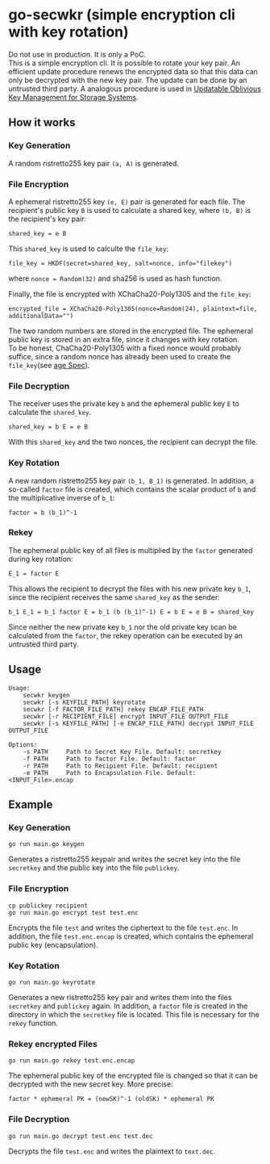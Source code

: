 # go-secwkr (simple encryption cli with key rotation)
Do not use in production. It is only a PoC. <br />
This is a simple encryption cli. It is possible to rotate your key pair. An efficient update procedure renews the encrypted data so that this data can only be decrypted with the new key pair. The update can be done by an untrusted third party. A analogous procedure is used in [Updatable Oblivious Key Management for Storage Systems](https://eprint.iacr.org/2019/1275).

## How it works

### Key Generation
A random ristretto255 key pair `(a, A)` is generated.

### File Encryption
A ephemeral ristretto255 key `(e, E)` pair is generated for each file. The recipient's public key `B` is used to calculate a shared key, where `(b, B)` is the recipient's key pair:
```
shared_key = e B
```
This `shared_key` is used to calculte the `file_key`:
```
file_key = HKDF(secret=shared_key, salt=nonce, info="filekey")
```
where `nonce = Random(32)` and sha256 is used as hash function.

Finally, the file is encrypted with XChaCha20-Poly1305 and the `file_key`:
```
encrypted_file = XChaCha20-Poly1305(nonce=Random(24), plaintext=file, additionalData="")
```
The two random numbers are stored in the encrypted file.
The ephemeral public key is stored in an extra file, since it changes with key rotation. <br />
To be honest, ChaCha20-Poly1305 with a fixed nonce would probably suffice, since a random nonce has already been used to create the `file_key`(see [age Spec](https://github.com/C2SP/C2SP/blob/main/age.md)).

### File Decryption
The receiver uses the private key `b` and the ephemeral public key `E` to calculate the `shared_key`.
```
shared_key = b E = e B
```
With this `shared_key` and the two nonces, the recipient can decrypt the file.

### Key Rotation
A new random ristretto255 key pair `(b_1, B_1)` is generated. In addition, a so-called `factor` file is created, which contains the scalar product of `b` and the multiplicative inverse of `b_1`:
```
factor = b (b_1)^-1
```

### Rekey
The ephemeral public key of all files is multiplied by the `factor` generated during key rotation:
```
E_1 = factor E
```
This allows the recipient to decrypt the files with his new private key `b_1`, since the recipient receives the same `shared_key` as the sender:
```
b_1 E_1 = b_1 factor E = b_1 (b (b_1)^-1) E = b E = e B = shared_key
```
Since neither the new private key `b_1` nor the old private key `b`can be calculated from the `factor`, the rekey operation can be executed by an untrusted third party.


## Usage
```
Usage:
    secwkr keygen
	secwkr [-s KEYFILE_PATH] keyrotate
	secwkr [-f FACTOR_FILE_PATH] rekey ENCAP_FILE_PATH
	secwkr [-r RECIPIENT_FILE] encrypt INPUT_FILE OUTPUT_FILE
	secwkr [-s KEYFILE_PATH] [-e ENCAP_FILE_PATH] decrypt INPUT_FILE OUTPUT_FILE
	
Options:
	-s PATH		Path to Secret Key File. Default: secretkey
	-f PATH		Path to factor File. Default: factor
	-r PATH		Path to Recipient File. Default: recipient
	-e PATH		Path to Encapsulation File. Default: <INPUT_File>.encap
```

## Example
### Key Generation
```
go run main.go keygen
```
Generates a ristretto255 keypair and writes the secret key into the file `secretkey` and the public key into the file `publickey`.

### File Encryption
```
cp publickey recipient
go run main.go encrypt test test.enc
```
Encrypts the file `test` and writes the ciphertext to the file `test.enc`. In addition, the file `test.enc.encap` is created, which contains the ephemeral public key (encapsulation).

### Key Rotation
```
go run main.go keyrotate
```
Generates a new ristretto255 key pair and writes them into the files `secretkey` and `publickey` again. In addition, a `factor` file is created in the directory in which the `secretkey` file is located. This file is necessary for the `rekey` function.

### Rekey encrypted Files
```
go run main.go rekey test.enc.encap
```
The ephemeral public key of the encrypted file is changed so that it can be decrypted with the new secret key.  More precise:
```
factor * ephemeral PK = (newSK)^-1 (oldSK) * ephemeral PK
```

### File Decryption
```
go run main.go decrypt test.enc test.dec
```
Decrypts the file `test.enc` and writes the plaintext to `text.dec`.

